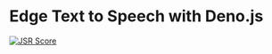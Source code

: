 # Edge Text to Speech with Deno.js
[![JSR Score](https://jsr.io/badges/@mojocn/code/score)](https://jsr.io/@mojocn/codeape)
